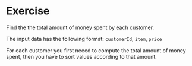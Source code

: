 # Exercise
Find the the total amount of money spent by each customer.

The input data has the following format:
	`customerId`, `item`, `price`
	
For each customer you first neeed to compute the total amount 
of money spent, then you have to sort values according to 
that amount.
